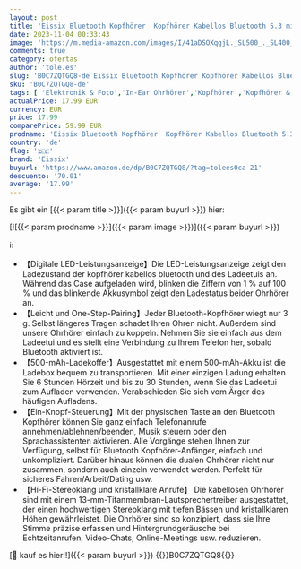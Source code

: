 ```yaml
---
layout: post
title: 'Eissix Bluetooth Kopfhörer  Kopfhörer Kabellos Bluetooth 5.3 mit Mikrofon  Tastensteuerung  30 Stunden Spielzeit mit Ladehülle  LED-Anzeige für iOS Android Sports'
date: 2023-11-04 00:33:43
image: 'https://m.media-amazon.com/images/I/41aDSOXqgjL._SL500_._SL400_.jpg'
comments: true
category: ofertas
author: 'tole.es'
slug: 'B0C7ZQTGQ8-de Eissix Bluetooth Kopfhörer Kopfhörer Kabellos Bluetooth...'
sku: 'B0C7ZQTGQ8-de'
tags: [ 'Elektronik & Foto','In-Ear Ohrhörer','Kopfhörer','Kopfhörer & Zubehör','eissix','🇩🇪', ]
actualPrice: 17.99 EUR
currency: EUR
price: 17.99
comparePrice: 59.99 EUR
prodname: 'Eissix Bluetooth Kopfhörer  Kopfhörer Kabellos Bluetooth 5.3 mit Mikrofon  Tastensteuerung  30 Stunden Spielzeit mit Ladehülle  LED-Anzeige für iOS Android Sports'
country: 'de'
flag: '🇩🇪'
brand: 'Eissix'
buyurl: 'https://www.amazon.de/dp/B0C7ZQTGQ8/?tag=tolees0ca-21'
descuento: '70.01'
average: '17.99'
---
```


Es gibt ein [{{< param title >}}]({{< param buyurl >}}) hier:

[![{{< param prodname >}}]({{< param image >}})]({{< param buyurl >}})

ℹ️:

- 【Digitale LED-Leistungsanzeige】Die LED-Leistungsanzeige zeigt den Ladezustand der kopfhörer kabellos bluetooth und des Ladeetuis an. Während das Case aufgeladen wird, blinken die Ziffern von 1 % auf 100 % und das blinkende Akkusymbol zeigt den Ladestatus beider Ohrhörer an.
- 【Leicht und One-Step-Pairing】Jeder Bluetooth-Kopfhörer wiegt nur 3 g. Selbst längeres Tragen schadet Ihren Ohren nicht. Außerdem sind unsere Ohrhörer einfach zu koppeln. Nehmen Sie sie einfach aus dem Ladeetui und es stellt eine Verbindung zu Ihrem Telefon her, sobald Bluetooth aktiviert ist.
- 【500-mAh-Ladekoffer】Ausgestattet mit einem 500-mAh-Akku ist die Ladebox bequem zu transportieren. Mit einer einzigen Ladung erhalten Sie 6 Stunden Hörzeit und bis zu 30 Stunden, wenn Sie das Ladeetui zum Aufladen verwenden. Verabschieden Sie sich vom Ärger des häufigen Aufladens.
- 【Ein-Knopf-Steuerung】Mit der physischen Taste an den Bluetooth Kopfhörer können Sie ganz einfach Telefonanrufe annehmen/ablehnen/beenden, Musik steuern oder den Sprachassistenten aktivieren. Alle Vorgänge stehen Ihnen zur Verfügung, selbst für Bluetooth Kopfhörer-Anfänger, einfach und unkompliziert. Darüber hinaus können die dualen Ohrhörer nicht nur zusammen, sondern auch einzeln verwendet werden. Perfekt für sicheres Fahren/Arbeit/Dating usw.
- 【Hi-Fi-Stereoklang und kristallklare Anrufe】 Die kabellosen Ohrhörer sind mit einem 13-mm-Titanmembran-Lautsprechertreiber ausgestattet, der einen hochwertigen Stereoklang mit tiefen Bässen und kristallklaren Höhen gewährleistet. Die Ohrhörer sind so konzipiert, dass sie Ihre Stimme präzise erfassen und Hintergrundgeräusche bei Echtzeitanrufen, Video-Chats, Online-Meetings usw. reduzieren.

[🛒 kauf es hier!!]({{< param buyurl >}})
{{<world>}}B0C7ZQTGQ8{{</world>}}
